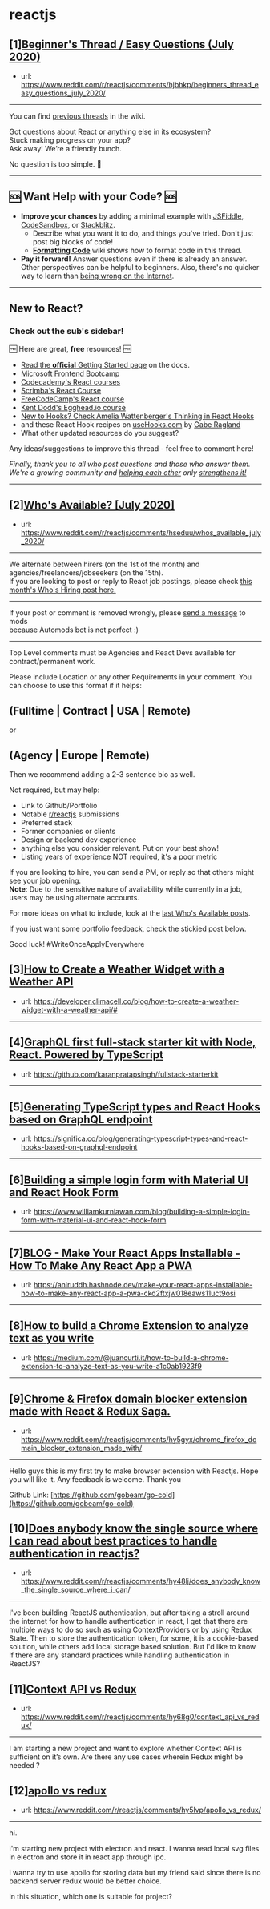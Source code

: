 # reactjs
## [1][Beginner's Thread / Easy Questions (July 2020)](https://www.reddit.com/r/reactjs/comments/hjbhkp/beginners_thread_easy_questions_july_2020/)
- url: https://www.reddit.com/r/reactjs/comments/hjbhkp/beginners_thread_easy_questions_july_2020/
---
You can find [previous threads][wiki previous threads] in the wiki.

Got questions about React or anything else in its ecosystem?  
Stuck making progress on your app?  
Ask away! We’re a friendly bunch.

No question is too simple. 🙂

---

## 🆘 Want Help with your Code? 🆘

- **Improve your chances** by adding a minimal example with [JSFiddle][jsfiddle], [CodeSandbox][code sandbox], or [Stackblitz][stackblitz].
  - Describe what you want it to do, and things you've tried. Don't just post big blocks of code!
  - **[Formatting Code][wiki formatting code]** wiki shows how to format code in this thread.
- **Pay it forward!** Answer questions even if there is already an answer. Other perspectives can be helpful to beginners. Also, there's no quicker way to learn than [being wrong on the Internet][being wrong on the internet].

---

## New to React?

### Check out the sub's **sidebar**!

🆓 Here are great, **free** resources! 🆓

- [Read the **official** Getting Started page][official getting started page] on the docs.
- [Microsoft Frontend Bootcamp][microsoft frontend bootcamp]
- [Codecademy's React courses][codecademy's react courses]
- [Scrimba's React Course][scrimba's react course]
- [FreeCodeCamp's React course][freecodecamp's react course]
- [Kent Dodd's Egghead.io course][kent dodd's egghead.io course]
- [New to Hooks? Check Amelia Wattenberger's Thinking in React Hooks][thinking in react hooks]
- and these React Hook recipes on [useHooks.com](https://usehooks.com/) by [Gabe Ragland](https://twitter.com/gabe_ragland)
- What other updated resources do you suggest?

Any ideas/suggestions to improve this thread - feel free to comment here!

_Finally, thank you to all who post questions and those who answer them. We're a growing community and [helping each other][learn by teaching] only [strengthens it!][learn in public]_

---

[thinking in react hooks]: https://wattenberger.com/blog/react-hooks
[freecodecamp's react course]: https://www.freecodecamp.org/news/learn-react-course/
[microsoft frontend bootcamp]: https://www.reddit.com/r/reactjs/comments/auu02f/microsoft_has_open_sourced_their_frontend/
[official getting started page]: https://reactjs.org/docs/getting-started.html
[/u/acemarke]: https://www.reddit.com/u/acemarke
[suggested resources for learning react]: http://blog.isquaredsoftware.com/2017/12/blogged-answers-learn-react/
[kent dodd's egghead.io course]: http://kcd.im/beginner-react
[codecademy's react courses]: https://www.codecademy.com/catalog/language/javascript
[scrimba's react course]: https://scrimba.com/g/glearnreact
[wiki formatting code]: https://www.reddit.com/r/reactjs/wiki/index#wiki_formatting_code
[wiki previous threads]: https://www.reddit.com/r/reactjs/wiki/index#wiki_previous_threads
[code sandbox]: https://codesandbox.io/s/new
[jsfiddle]: https://jsfiddle.net/Luktwrdm/
[stackblitz]: https://stackblitz.com/
[being wrong on the internet]: https://xkcd.com/386/
[tweet organization]: https://twitter.com/dan_abramov/status/1027245759232651270?lang=en
[get started with redux]: https://www.reddit.com/r/reactjs/wiki/index#wiki_getting_started_with_redux
[learn by teaching]: https://en.wikipedia.org/wiki/Learning_by_teaching
[learn in public]: https://www.swyx.io/writing/learn-in-public/
## [2][Who's Available? [July 2020]](https://www.reddit.com/r/reactjs/comments/hseduu/whos_available_july_2020/)
- url: https://www.reddit.com/r/reactjs/comments/hseduu/whos_available_july_2020/
---
We alternate between hirers (on the 1st of the month) and agencies/freelancers/jobseekers (on the 15th).  
If you are looking to post or reply to React job postings, please check [this month's Who's Hiring post here.][hiring:this month]

---

If your post or comment is removed wrongly, please [send a message][message:mods] to mods  
because Automods bot is not perfect :)

---

Top Level comments must be Agencies and React Devs available for contract/permanent work.

Please include Location or any other Requirements in your comment. You can choose to use this format if it helps:

## (Fulltime | Contract | USA | Remote)

or

## (Agency | Europe | Remote)

Then we recommend adding a 2-3 sentence bio as well.

Not required, but may help:

- Link to Github/Portfolio
- Notable [r/reactjs][r/reactjs] submissions
- Preferred stack
- Former companies or clients
- Design or backend dev experience
- anything else you consider relevant. Put on your best show!
- Listing years of experience NOT required, it's a poor metric

If you are looking to hire, you can send a PM, or reply so that others might see your job opening.  
**Note**: Due to the sensitive nature of availability while currently in a job, users may be using alternate accounts.

For more ideas on what to include, look at the [last Who's Available posts][available:last month].

If you just want some portfolio feedback, check the stickied post below.

Good luck! #WriteOnceApplyEverywhere

[r/reactjs]: https://www.reddit.com/r/reactjs/
[available:last month]: https://www.reddit.com/r/reactjs/comments/ha504b/whos_available_june_2020/
[hiring:this month]: https://www.reddit.com/r/reactjs/comments/hjbk8m/whos_hiring_july_2020/
[message:mods]: https://www.reddit.com/message/compose?to=%2Fr%2Freactjs
## [3][How to Create a Weather Widget with a Weather API](https://www.reddit.com/r/reactjs/comments/hy1x7x/how_to_create_a_weather_widget_with_a_weather_api/)
- url: https://developer.climacell.co/blog/how-to-create-a-weather-widget-with-a-weather-api/#
---

## [4][GraphQL first full-stack starter kit with Node, React. Powered by TypeScript](https://www.reddit.com/r/reactjs/comments/hxm9ti/graphql_first_fullstack_starter_kit_with_node/)
- url: https://github.com/karanpratapsingh/fullstack-starterkit
---

## [5][Generating TypeScript types and React Hooks based on GraphQL endpoint](https://www.reddit.com/r/reactjs/comments/hy6ngn/generating_typescript_types_and_react_hooks_based/)
- url: https://significa.co/blog/generating-typescript-types-and-react-hooks-based-on-graphql-endpoint
---

## [6][Building a simple login form with Material UI and React Hook Form](https://www.reddit.com/r/reactjs/comments/hxzcgl/building_a_simple_login_form_with_material_ui_and/)
- url: https://www.williamkurniawan.com/blog/building-a-simple-login-form-with-material-ui-and-react-hook-form
---

## [7][BLOG - Make Your React Apps Installable - How To Make Any React App a PWA](https://www.reddit.com/r/reactjs/comments/hy000v/blog_make_your_react_apps_installable_how_to_make/)
- url: https://aniruddh.hashnode.dev/make-your-react-apps-installable-how-to-make-any-react-app-a-pwa-ckd2ftxjw018eaws11uct9osi
---

## [8][How to build a Chrome Extension to analyze text as you write](https://www.reddit.com/r/reactjs/comments/hy5x5x/how_to_build_a_chrome_extension_to_analyze_text/)
- url: https://medium.com/@juancurti.it/how-to-build-a-chrome-extension-to-analyze-text-as-you-write-a1c0ab1923f9
---

## [9][Chrome &amp; Firefox domain blocker extension made with React &amp; Redux Saga.](https://www.reddit.com/r/reactjs/comments/hy5gyx/chrome_firefox_domain_blocker_extension_made_with/)
- url: https://www.reddit.com/r/reactjs/comments/hy5gyx/chrome_firefox_domain_blocker_extension_made_with/
---
Hello guys this is my first try to make browser extension with Reactjs. Hope you will like it. Any feedback is welcome. Thank you

Github Link: [https://github.com/gobeam/go-cold](https://github.com/gobeam/go-cold)
## [10][Does anybody know the single source where I can read about best practices to handle authentication in reactjs?](https://www.reddit.com/r/reactjs/comments/hy48lj/does_anybody_know_the_single_source_where_i_can/)
- url: https://www.reddit.com/r/reactjs/comments/hy48lj/does_anybody_know_the_single_source_where_i_can/
---
I've been building ReactJS authentication, but after taking a stroll around the internet for how to handle authentication in react, I get that there are multiple ways to do so such as using ContextProviders or by using Redux State. Then to store the authentication token, for some, it is a cookie-based solution, while others add local storage based solution. But I'd like to know if there are any standard practices while handling authentication in ReactJS?
## [11][Context API vs Redux](https://www.reddit.com/r/reactjs/comments/hy68g0/context_api_vs_redux/)
- url: https://www.reddit.com/r/reactjs/comments/hy68g0/context_api_vs_redux/
---
I am starting a new project and want to explore whether Context API is sufficient on it’s own. Are there any use cases wherein Redux might be needed ?
## [12][apollo vs redux](https://www.reddit.com/r/reactjs/comments/hy5lvp/apollo_vs_redux/)
- url: https://www.reddit.com/r/reactjs/comments/hy5lvp/apollo_vs_redux/
---
hi. 

i'm starting new project with electron and react. I wanna read local svg files in electron and store it in react app  through ipc. 

i wanna try to use apollo for storing data but my friend said  since there is no backend server redux would be better choice. 

in this situation, which one is suitable for project?

